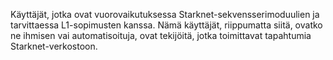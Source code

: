 Käyttäjät, jotka ovat vuorovaikutuksessa Starknet-sekvensserimoduulien ja tarvittaessa L1-sopimusten kanssa. Nämä käyttäjät, riippumatta siitä, ovatko ne ihmisen vai automatisoituja, ovat tekijöitä, jotka toimittavat tapahtumia Starknet-verkostoon.